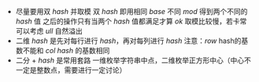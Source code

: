 + 尽量要用双 $hash$ 并取模
  双 $hash$ 即用相同 $base$ 不同 $mod$ 得到两个不同的 $hash$ 值
  之后的操作只有当两个 $hash$ 值都满足才算 $ok$
  取模比较慢，若卡常可以考虑 $ull$ 自然溢出
+ 二维 $hash$ 是先对每行进行 $hash$，再对每列进行 $hash$
  注意：$row$ hash的基数不能和 $col$ $hash$ 的基数相同
+ 二分 $+$ $hash$ 是常用套路
  一维枚举字符串中点，二维枚举正方形中心（中心不一定是整数点，需要进行一定讨论）